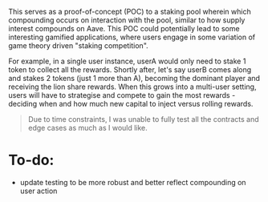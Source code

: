This serves as a proof-of-concept (POC) to a staking pool wherein which compounding occurs on interaction with the pool, similar to how supply interest compounds on Aave. This POC could potentially lead to some interesting gamified applications, where users engage in some variation of game theory driven "staking competition".

For example, in a single user instance, userA would only need to stake 1 token to collect all the rewards. Shortly after, let's say userB comes along and stakes 2 tokens (just 1 more than A), becoming the dominant player and receiving the lion share rewards. When this grows into a multi-user setting, users will have to strategise and compete to gain the most rewards - deciding when and how much new capital to inject versus rolling rewards.

>Due to time constraints, I was unable to fully test all the contracts and edge cases as much as I would like.

# To-do:
- update testing to be more robust and better reflect compounding on user action